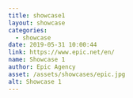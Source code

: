 ```yaml
---
title: showcase1
layout: showcase
categories:
  - showcase
date: 2019-05-31 10:00:44
link: https://www.epic.net/en/
name: Showcase 1
author: Epic Agency
asset: /assets/showcases/epic.jpg
alt: Showcase 1
---
```

